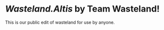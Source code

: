 *Wasteland.Altis* by Team Wasteland!
===================

This is our public edit of wasteland for use by anyone.
